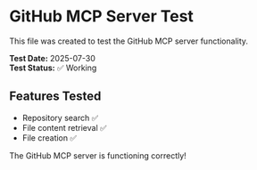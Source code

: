 # GitHub MCP Server Test

This file was created to test the GitHub MCP server functionality.

**Test Date:** 2025-07-30  
**Test Status:** ✅ Working  

## Features Tested
- Repository search ✅
- File content retrieval ✅  
- File creation ✅

The GitHub MCP server is functioning correctly!